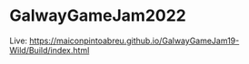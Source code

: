 # GalwayGameJam2022

Live: https://maiconpintoabreu.github.io/GalwayGameJam19-Wild/Build/index.html
